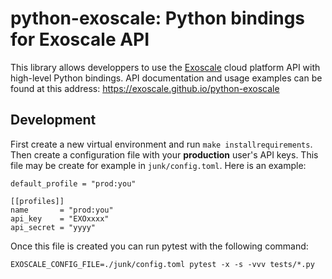# python-exoscale: Python bindings for Exoscale API

This library allows developpers to use the [Exoscale] cloud platform API with
high-level Python bindings. API documentation and usage examples can be found
at this address: https://exoscale.github.io/python-exoscale

## Development

First create a new virtual environment and run `make installrequirements`.
Then create a configuration file with your **production** user's API keys.
This file may be create for example in `junk/config.toml`. Here is an example:

    default_profile = "prod:you"

    [[profiles]]
    name       = "prod:you"
    api_key    = "EXOxxxx"
    api_secret = "yyyy"

Once this file is created you can run pytest with the following command:

    EXOSCALE_CONFIG_FILE=./junk/config.toml pytest -x -s -vvv tests/*.py

[exoscale]: https://www.exoscale.com/
